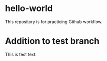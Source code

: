 # hello-world
This repository is for practicing Github workflow.

# Addition to test branch
This is test text.
